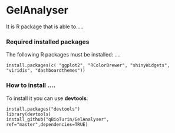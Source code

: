 # GelAnalyser

It is R package that is able to.....

### Required installed packages
The following R packages must be installed:
....

```
install.packages(c( "ggplot2", "RColorBrewer", "shinyWidgets", "viridis", "dashboardthemes"))
```

### How to install ....
To install it you can use  **devtools**:

```
install.packages("devtools")
library(devtools)
install_github("qBioTurin/GelAnalyser", ref="master",dependencies=TRUE)
```
